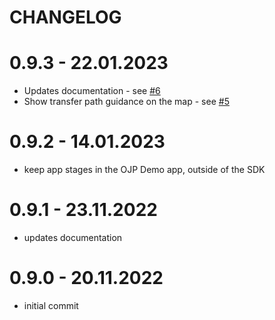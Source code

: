 # CHANGELOG

# 0.9.3 - 22.01.2023
- Updates documentation - see [#6](https://github.com/openTdataCH/ojp-js/pull/6)
- Show transfer path guidance on the map - see [#5](https://github.com/openTdataCH/ojp-js/pull/5)

# 0.9.2 - 14.01.2023
- keep app stages in the OJP Demo app, outside of the SDK

# 0.9.1 - 23.11.2022
- updates documentation

# 0.9.0 - 20.11.2022
- initial commit